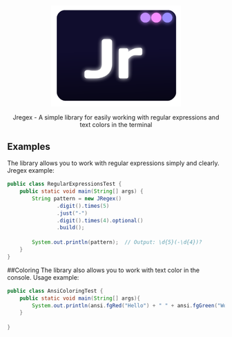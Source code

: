 <div align="center">
  <img src="icon.png" width="300">

Jregex - A simple library for easily working with regular expressions and text colors in the terminal
</div>

## Examples
The library allows you to work with regular expressions simply and clearly.
Jregex example:


```java
public class RegularExpressionsTest {
    public static void main(String[] args) {
        String pattern = new JRegex()
                .digit().times(5)
                .just("-")
                .digit().times(4).optional()
                .build();

        System.out.println(pattern);  // Output: \d{5}(-\d{4})?
    }
}
```
##Coloring
The library also allows you to work with text color in the console. Usage example:

```java
public class AnsiColoringTest {
    public static void main(String[] args){
        System.out.println(ansi.fgRed("Hello") + " " + ansi.fgGreen("World"));
    }

}
```